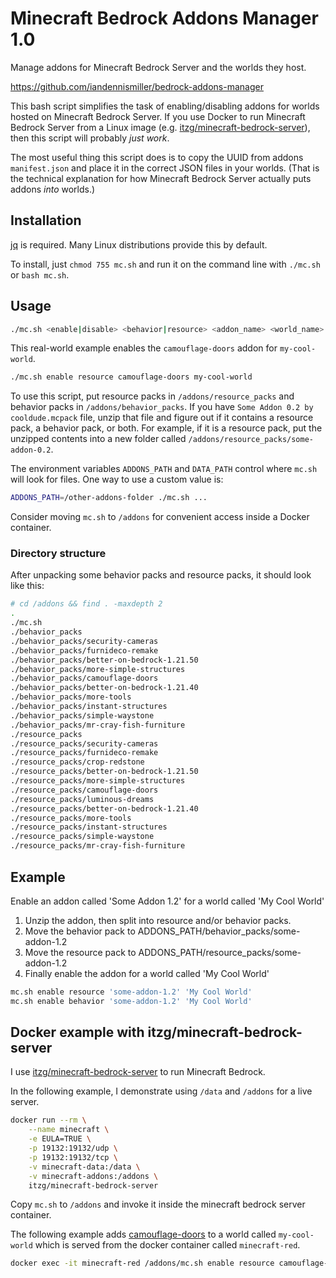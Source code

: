 # Minecraft Bedrock Addons Manager 1.0

Manage addons for Minecraft Bedrock Server and the worlds they host.

https://github.com/iandennismiller/bedrock-addons-manager

This bash script simplifies the task of enabling/disabling addons for worlds hosted on Minecraft Bedrock Server.
If you use Docker to run Minecraft Bedrock Server from a Linux image (e.g. [itzg/minecraft-bedrock-server](https://github.com/itzg/minecraft-bedrock-server)), then this script will probably *just work*.

The most useful thing this script does is to copy the UUID from addons `manifest.json` and place it in the correct JSON files in your worlds.
(That is the technical explanation for how Minecraft Bedrock Server actually puts addons *into* worlds.)

## Installation

[jq](https://github.com/jqlang/jq) is required. Many Linux distributions provide this by default.

To install, just `chmod 755 mc.sh` and run it on the command line with `./mc.sh` or `bash mc.sh`.

## Usage

```bash
./mc.sh <enable|disable> <behavior|resource> <addon_name> <world_name>
```

This real-world example enables the `camouflage-doors` addon for `my-cool-world`.

```bash
./mc.sh enable resource camouflage-doors my-cool-world
```

To use this script, put resource packs in `/addons/resource_packs` and behavior packs in `/addons/behavior_packs`.
If you have `Some Addon 0.2 by cooldude.mcpack` file, unzip that file and figure out if it contains a resource pack, a behavior pack, or both.
For example, if it is a resource pack, put the unzipped contents into a new folder called `/addons/resource_packs/some-addon-0.2`.

The environment variables `ADDONS_PATH` and `DATA_PATH` control where `mc.sh` will look for files.
One way to use a custom value is:

```bash
ADDONS_PATH=/other-addons-folder ./mc.sh ...
```

Consider moving `mc.sh` to `/addons` for convenient access inside a Docker container.

### Directory structure

After unpacking some behavior packs and resource packs, it should look like this:

```bash
# cd /addons && find . -maxdepth 2
.
./mc.sh
./behavior_packs
./behavior_packs/security-cameras
./behavior_packs/furnideco-remake
./behavior_packs/better-on-bedrock-1.21.50
./behavior_packs/more-simple-structures
./behavior_packs/camouflage-doors
./behavior_packs/better-on-bedrock-1.21.40
./behavior_packs/more-tools
./behavior_packs/instant-structures
./behavior_packs/simple-waystone
./behavior_packs/mr-cray-fish-furniture
./resource_packs
./resource_packs/security-cameras
./resource_packs/furnideco-remake
./resource_packs/crop-redstone
./resource_packs/better-on-bedrock-1.21.50
./resource_packs/more-simple-structures
./resource_packs/camouflage-doors
./resource_packs/luminous-dreams
./resource_packs/better-on-bedrock-1.21.40
./resource_packs/more-tools
./resource_packs/instant-structures
./resource_packs/simple-waystone
./resource_packs/mr-cray-fish-furniture
```

## Example

Enable an addon called 'Some Addon 1.2' for a world called 'My Cool World'

1. Unzip the addon, then split into resource and/or behavior packs.
2. Move the behavior pack to ADDONS_PATH/behavior_packs/some-addon-1.2
3. Move the resource pack to ADDONS_PATH/resource_packs/some-addon-1.2
4. Finally enable the addon for a world called 'My Cool World'

```bash
mc.sh enable resource 'some-addon-1.2' 'My Cool World'
mc.sh enable behavior 'some-addon-1.2' 'My Cool World'
```

## Docker example with itzg/minecraft-bedrock-server

I use [itzg/minecraft-bedrock-server](https://github.com/itzg/minecraft-bedrock-server) to run Minecraft Bedrock.

In the following example, I demonstrate using `/data` and `/addons` for a live server.

```bash
docker run --rm \
    --name minecraft \
    -e EULA=TRUE \
    -p 19132:19132/udp \
    -p 19132:19132/tcp \
    -v minecraft-data:/data \
    -v minecraft-addons:/addons \
    itzg/minecraft-bedrock-server
```

Copy `mc.sh` to `/addons` and invoke it inside the minecraft bedrock server container.

The following example adds [camouflage-doors](https://www.curseforge.com/minecraft-bedrock/addons/camouflage-door-addon) to a world called `my-cool-world` which is served from the docker container called `minecraft-red`.

```bash
docker exec -it minecraft-red /addons/mc.sh enable resource camouflage-doors my-cool-world
```
